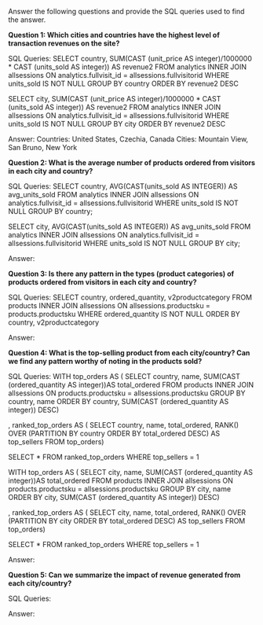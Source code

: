 Answer the following questions and provide the SQL queries used to find the answer.

    
**Question 1: Which cities and countries have the highest level of transaction revenues on the site?**


SQL Queries: 
SELECT country, SUM(CAST (unit_price AS integer)/1000000 * CAST (units_sold AS integer)) AS revenue2
FROM analytics
INNER JOIN allsessions ON analytics.fullvisit_id = allsessions.fullvisitorid 
WHERE units_sold IS NOT NULL 
GROUP BY country 
ORDER BY revenue2 DESC

SELECT city, SUM(CAST (unit_price AS integer)/1000000 * CAST (units_sold AS integer)) AS revenue2
FROM analytics
INNER JOIN allsessions ON analytics.fullvisit_id = allsessions.fullvisitorid 
WHERE units_sold IS NOT NULL 
GROUP BY city 
ORDER BY revenue2 DESC



Answer: Countries: United States, Czechia, Canada 
        Cities: Mountain View, San Bruno, New York



**Question 2: What is the average number of products ordered from visitors in each city and country?**


SQL Queries:
SELECT country, AVG(CAST(units_sold AS INTEGER)) AS avg_units_sold
FROM analytics
INNER JOIN allsessions ON analytics.fullvisit_id = allsessions.fullvisitorid
WHERE units_sold IS NOT NULL
GROUP BY country;

SELECT city, AVG(CAST(units_sold AS INTEGER)) AS avg_units_sold
FROM analytics
INNER JOIN allsessions ON analytics.fullvisit_id = allsessions.fullvisitorid
WHERE units_sold IS NOT NULL
GROUP BY city;


Answer:





**Question 3: Is there any pattern in the types (product categories) of products ordered from visitors in each city and country?**


SQL Queries:
SELECT country, ordered_quantity, v2productcategory
FROM products 
INNER JOIN allsessions ON allsessions.productsku = products.productsku 
WHERE ordered_quantity IS NOT NULL 
ORDER BY country, v2productcategory


Answer:





**Question 4: What is the top-selling product from each city/country? Can we find any pattern worthy of noting in the products sold?**


SQL Queries:
WITH top_orders AS (
SELECT country, name, SUM(CAST (ordered_quantity AS integer))AS total_ordered
FROM products
INNER JOIN allsessions ON products.productsku = allsessions.productsku
GROUP BY country, name
ORDER BY country, SUM(CAST (ordered_quantity AS integer)) DESC)

,
ranked_top_orders AS (
SELECT country, name, total_ordered, RANK() OVER (PARTITION BY country ORDER BY total_ordered DESC) AS top_sellers
FROM top_orders) 

SELECT * 
FROM ranked_top_orders 
WHERE top_sellers = 1


WITH top_orders AS (
SELECT city, name, SUM(CAST (ordered_quantity AS integer))AS total_ordered
FROM products
INNER JOIN allsessions ON products.productsku = allsessions.productsku
GROUP BY city, name
ORDER BY city, SUM(CAST (ordered_quantity AS integer)) DESC)

,
ranked_top_orders AS (
SELECT city, name, total_ordered, RANK() OVER (PARTITION BY city ORDER BY total_ordered DESC) AS top_sellers
FROM top_orders) 

SELECT * 
FROM ranked_top_orders 
WHERE top_sellers = 1



Answer:





**Question 5: Can we summarize the impact of revenue generated from each city/country?**

SQL Queries:



Answer:







